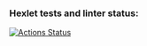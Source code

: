 ### Hexlet tests and linter status:
[![Actions Status](https://github.com/Noritur/python-project-50/actions/workflows/hexlet-check.yml/badge.svg)](https://github.com/Noritur/python-project-50/actions)